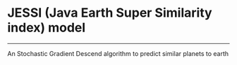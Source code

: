 # JESSI (Java Earth Super Similarity index) model
<hr>
An Stochastic Gradient Descend algorithm to predict similar planets to earth